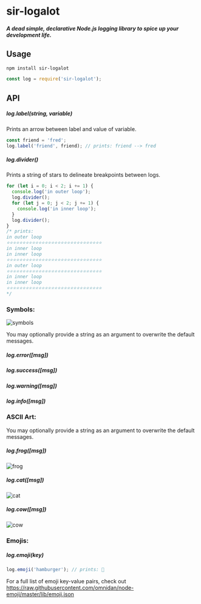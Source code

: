 # sir-logalot
##### A dead simple, declarative Node.js logging library to spice up your development life.
## Usage

```sh
npm install sir-logalot
```
```js
const log = require('sir-logalot');
```
## API
##### log.label(string, variable)
Prints an arrow between label and value of variable.

``` js
const friend = 'fred';
log.label('friend', friend); // prints: friend --> fred
```
##### log.divider()
Prints a string of stars to delineate breakpoints between logs.
``` js
for (let i = 0; i < 2; i += 1) {
  console.log('in outer loop');
  log.divider();
  for (let j = 0; j < 2; j += 1) {
    console.log('in inner loop');
  }
  log.divider();
}
/* prints:
in outer loop
⭐️⭐️⭐️⭐️⭐️⭐️⭐️⭐️⭐️⭐️⭐️⭐️⭐️⭐️⭐️⭐️⭐️⭐️⭐️⭐️⭐️⭐️⭐️⭐️⭐️⭐️⭐️⭐️⭐️⭐️
in inner loop
in inner loop
⭐️⭐️⭐️⭐️⭐️⭐️⭐️⭐️⭐️⭐️⭐️⭐️⭐️⭐️⭐️⭐️⭐️⭐️⭐️⭐️⭐️⭐️⭐️⭐️⭐️⭐️⭐️⭐️⭐️⭐️
in outer loop
⭐️⭐️⭐️⭐️⭐️⭐️⭐️⭐️⭐️⭐️⭐️⭐️⭐️⭐️⭐️⭐️⭐️⭐️⭐️⭐️⭐️⭐️⭐️⭐️⭐️⭐️⭐️⭐️⭐️⭐️
in inner loop
in inner loop
⭐️⭐️⭐️⭐️⭐️⭐️⭐️⭐️⭐️⭐️⭐️⭐️⭐️⭐️⭐️⭐️⭐️⭐️⭐️️⭐️⭐️⭐️⭐️⭐️⭐️⭐️⭐️⭐️⭐️⭐️
*/
```
### Symbols:
![symbols](https://s1.postimg.org/1xd8ta71cv/symbols.png)

You may optionally provide a string as an argument to overwrite the default messages.
##### log.error([msg])
##### log.success([msg])
##### log.warning([msg])
##### log.info([msg])

### ASCII Art:
You may optionally provide a string as an argument to overwrite the default messages.
##### log.frog([msg])
![frog](https://s1.postimg.org/35blmk81hr/frog.png)
##### log.cat([msg])
![cat](https://s1.postimg.org/76c3klxysv/cat.png)
##### log.cow([msg])
![cow](https://s1.postimg.org/5wlxsgecjz/cow.png)

### Emojis:
##### log.emoji(key)
```js
log.emoji('hamburger'); // prints: 🍔
```
For a full list of emoji key-value pairs, check out https://raw.githubusercontent.com/omnidan/node-emoji/master/lib/emoji.json
